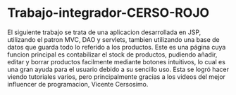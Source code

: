 # Trabajo-integrador-CERSO-ROJO

El siguiente trabajo se trata de una aplicacion desarrollada en JSP, utilizando el patron MVC, DAO y servlets, tambien utilizando una base de datos que guarda todo lo referido a los productos.
Este es una página cuya funcion principal es contabilizar el stock de productos, pudiendo añadir, editar y borrar productos facilmente mediante botones intuitivos, lo cual es una gran ayuda para el usuario debido a su sencillo uso.
Esta se logró hacer viendo tutoriales varios, pero principalmente gracias a los videos del mejor influencer de programacion, Vicente Cersosimo.
